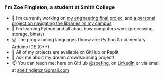 ### I'm Zoe Fingleton, a student at Smith College

- 🔭 I’m currently working on [my engineering final project](https://github.com/zoefing/fire-fighting-robot) and [a personal project on navigating the libraries on my campus](https://github.com/zoefing/the-library-project)
- 🌱 I’m learning Python and all about how computers work (processing, storage, binary)
- 💻 The programming languages I know are: Python & rudimentary Arduino IDE (C++)
- 🏦 All of my projects are available on GitHub or Replit
- 💬 Ask me about my dream crowdsourcing project!
- 📫 You can reach me: here on GitHub [@zoefing](https://github.com/zoefing), on [LinkedIn](www.linkedin.com/in/zoefingleton) or via email at zoe.fingleton@gmail.com
